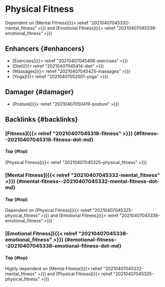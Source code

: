 # Physical Fitness


Dependent on [Mental Fitness]({{< relref "20210407045332-mental_fitness" >}}) and [Emotional Fitness]({{< relref "20210407045338-emotional_fitness" >}})


## Enhancers {#enhancers}

-   [Exercises]({{< relref "20210407045406-exercises" >}})
-   [Diet]({{< relref "20210407045414-diet" >}})
-   [Massages]({{< relref "20210407045425-massages" >}})
-   [Yoga]({{< relref "20210407052001-yoga" >}})


## Damager {#damager}

-   [Posture]({{< relref "20210407050419-posture" >}})


## Backlinks {#backlinks}


### [Fitness]({{< relref "20210407045318-fitness" >}}) {#fitness--20210407045318-fitness-dot-md}


#### Top {#top}

[Physical Fitness]({{< relref "20210407045325-physical_fitness" >}})


### [Mental Fitness]({{< relref "20210407045332-mental_fitness" >}}) {#mental-fitness--20210407045332-mental-fitness-dot-md}


#### Top {#top}

Dependent on [Physical Fitness]({{< relref "20210407045325-physical_fitness" >}}) and [Emotional Fitness]({{< relref "20210407045338-emotional_fitness" >}})


### [Emotional Fitness]({{< relref "20210407045338-emotional_fitness" >}}) {#emotional-fitness--20210407045338-emotional-fitness-dot-md}


#### Top {#top}

Highly dependent on [Mental Fitness]({{< relref "20210407045332-mental_fitness" >}}) and [Physical Fitness]({{< relref "20210407045325-physical_fitness" >}})

